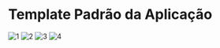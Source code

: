 # Template Padrão da Aplicação

![1](https://github.com/ICEI-PUC-Minas-PMV-ADS/pmv-ads-2024-1-e4-proj-dad-t2-pmv-ads-2024-1-e4-proj-dad-t2-grupo5/assets/111004815/82b7d34e-81de-41db-bfbb-0b8e332c25fb)
![2](https://github.com/ICEI-PUC-Minas-PMV-ADS/pmv-ads-2024-1-e4-proj-dad-t2-pmv-ads-2024-1-e4-proj-dad-t2-grupo5/assets/111004815/08dda48a-1d73-4b55-ad66-a21295e8bd03)
![3](https://github.com/ICEI-PUC-Minas-PMV-ADS/pmv-ads-2024-1-e4-proj-dad-t2-pmv-ads-2024-1-e4-proj-dad-t2-grupo5/assets/111004815/b0c42b7b-7353-4289-9e89-76d4c58470bc)
![4](https://github.com/ICEI-PUC-Minas-PMV-ADS/pmv-ads-2024-1-e4-proj-dad-t2-pmv-ads-2024-1-e4-proj-dad-t2-grupo5/assets/111004815/85c92fb6-32f8-4b0a-800c-43aebfe9bb0e)
